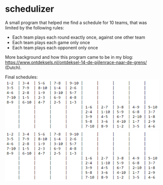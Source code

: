 # schedulizer
A small program that helped me find a schedule for 10 teams, that was limited by the following rules:
- Each team plays each round exactly once, against one other team
- Each team plays each game only once
- Each team plays each opponent only once

More background and how this program came to be in my blog: https://www.ontdeksels.nl/ontdeksel-14-de-pijlenrace-naar-de-grens/ (Dutch).

Final schedules:
![Final schedule (box version)](https://github.com/gkruiger/schedulizer/blob/master/final-schedule-1.png "Demo screenshot")
![Final schedule (pretty version)](https://github.com/gkruiger/schedulizer/blob/master/final-schedule-1.png "Demo screenshot")
